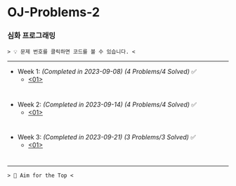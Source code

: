 ﻿# OJ-Problems-2
### 심화 프로그래밍

```
> 💡 문제 번호를 클릭하면 코드를 볼 수 있습니다. <
```
---
+ Week 1: *(Completed in 2023-09-08)* *(4 Problems/4 Solved)* ✅
	+ [<01>]()
#
+ Week 2: *(Completed in 2023-09-14)* *(4 Problems/4 Solved)* ✅
	+ [<01>]()
#
+ Week 3: *(Completed in 2023-09-21)* *(3 Problems/3 Solved)* ✅
	+ [<01>]()

#
---
```
> 💯 Aim for the Top <
```
